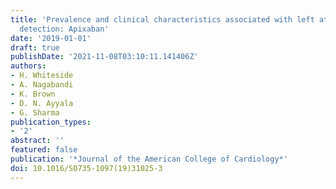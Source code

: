```yaml
---
title: 'Prevalence and clinical characteristics associated with left atrial thrombus
  detection: Apixaban'
date: '2019-01-01'
draft: true
publishDate: '2021-11-08T03:10:11.141406Z'
authors:
- H. Whiteside
- A. Nagabandi
- K. Brown
- D. N. Ayyala
- G. Sharma
publication_types:
- '2'
abstract: ''
featured: false
publication: '*Journal of the American College of Cardiology*'
doi: 10.1016/S0735-1097(19)31025-3
---
```


